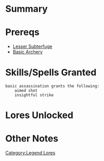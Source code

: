 # Summary

# Prereqs

-   [Lesser Subterfuge](Lesser_Subterfuge "wikilink")
-   [Basic Archery](Basic_Archery "wikilink")

# Skills/Spells Granted

`basic assassination grants the following:`  
`    aimed shot`  
`    insightful strike`

# Lores Unlocked

# Other Notes

[Category:Legend Lores](Category:Legend_Lores "wikilink")

